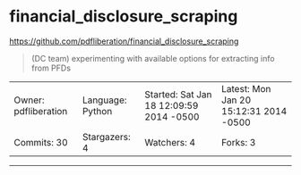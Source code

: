 # financial_disclosure_scraping

https://github.com/pdfliberation/financial_disclosure_scraping
<blockquote>
(DC team) experimenting with available options for extracting info from PFDs
</blockquote>

<table>
<tr><td>Owner: pdfliberation</td>
    <td>Language: Python</td>
    <td>Started: Sat Jan 18 12:09:59 2014 -0500</td>
    <td>Latest: Mon Jan 20 15:12:31 2014 -0500</td></tr>
<tr><td>Commits: 30</td>
    <td>Stargazers: 4</td>
    <td>Watchers: 4</td>
    <td>Forks: 3</td></tr>
</table>

---

